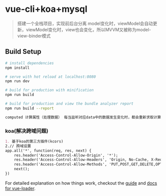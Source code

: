 # vue-cli+koa+mysql

> 搭建一个全栈项目，实现前后台分离
> model变化时，viewModel会自动更新，viewModel变化时，view也会变化，所以MVVM又被称为model-view-binder模式

## Build Setup

``` bash
# install dependencies
npm install

# serve with hot reload at localhost:8080
npm run dev

# build for production with minification
npm run build

# build for production and view the bundle analyzer report
npm run build --report
```

```md
computed 计算属性（处理数据） 每当监听对应data中的数据发生变化时，都会重新求取计算属性，并触发更新相关dom

```
### koa(解决跨域问题)
```md
1. 基于koa的第三方插件(kcors)
2.// 跨域设置
app.all('*', function(req, res, next) {
	res.header('Access-Control-Allow-Origin', '*');
	res.header('Access-Control-Allow-Headers', 'Origin, No-Cache, X-Requested-With, If-Modified-Since, Pragma, Last-Modified, Cache-Control, Expires, Content-Type, X-E4M-With');
	res.header('Access-Control-Allow-Methods', 'PUT,POST,GET,DELETE,OPTIONS');
	next();
})
```

For detailed explanation on how things work, checkout the [guide](http://vuejs-templates.github.io/webpack/) and [docs for vue-loader](http://vuejs.github.io/vue-loader).
